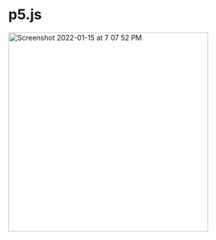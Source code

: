# p5.js

<img width="401" alt="Screenshot 2022-01-15 at 7 07 52 PM" src="https://user-images.githubusercontent.com/97792597/149623723-a8f7f0b8-d692-4486-bb7d-167a95c4965b.png">

